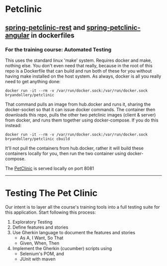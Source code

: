 # Petclinic
## [spring-petclinic-rest](https://github.com/spring-petclinic/spring-petclinic-rest) and [spring-petclinic-angular](https://github.com/spring-petclinic/spring-petclinic-angular) in dockerfiles
### For the training course: Automated Testing
This uses the standard linux 'make' system. Requires docker and make, nothing else. You don't even need that really, because in the root of this repo is a Dockerfile that can build and run both of these for you without having make installed on the host system. As always, docker is all you really need to get anything done:

```
docker run -it --rm -v /var/run/docker.sock:/var/run/docker.sock bryandollery/petclinic
```

That command pulls an image from hub.docker and runs it, sharing the docker-socket so that it can issue docker commands. The container then downloads this repo, pulls the other two petclinic images (client & server) from docker, and runs them together using docker-compose. If you do this instead:

```
docker run -it --rm -v /var/run/docker.sock:/var/run/docker.sock bryandollery/petclinic cbuild
```

It'll not pull the containers from hub.docker, rather it will build these containers locally for you, then run the two container using docker-compose.

The [PetClinic](http://localhost:8081/petclinic/index.html) is served locally on port 8081

---

# Testing The Pet Clinic

Our intent is to layer all the course's training tools into a full testing suite for this application. Start following this process:

1. Exploratory Testing
2. Define features and stories
3. Use Gherkin language to document the features and stories
    * As A, I Want, So That
    * Given, When, Then
4. Implement the Gherkin (cucumber) scripts using 
    * Selenium's POM, and 
    * JUnit with maven
